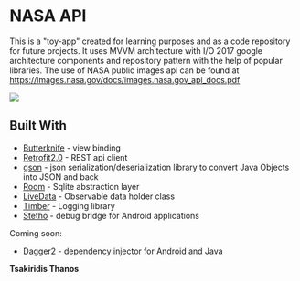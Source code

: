 # NASA API

This is a "toy-app" created for learning purposes and as a code repository for future projects. It uses MVVM architecture with I/O 2017
 google architecture components and repository pattern with the help of popular libraries. The use of NASA public images api can be
 found at https://images.nasa.gov/docs/images.nasa.gov_api_docs.pdf
 
 [![](https://cdn-images-1.medium.com/max/1600/0*yly0KHFsJEPdxwUM.png)]()

## Built With

* [Butterknife](http://jakewharton.github.io/butterknife/) - view binding
* [Retrofit2.0](http://square.github.io/retrofit/) - REST api client
* [gson](https://github.com/google/gson) - json serialization/deserialization library to convert Java Objects into JSON and back
* [Room](https://developer.android.com/topic/libraries/architecture/room.html) - Sqlite abstraction layer 
* [LiveData](https://developer.android.com/topic/libraries/architecture/livedata.html) - Observable data holder class
* [Timber](https://github.com/JakeWharton/timber) - Logging library
* [Stetho](https://github.com/facebook/stetho) - debug bridge for Android applications

Coming soon:
* [Dagger2](https://github.com/google/dagger) - dependency injector for Android and Java

**Tsakiridis Thanos** 
